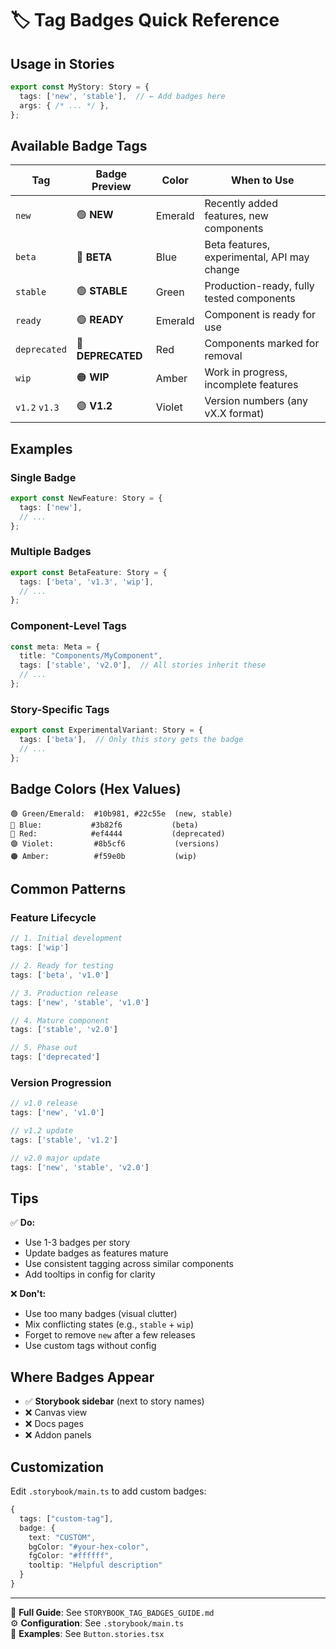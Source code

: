 # 🏷️ Tag Badges Quick Reference

## Usage in Stories

```typescript
export const MyStory: Story = {
  tags: ['new', 'stable'],  // ← Add badges here
  args: { /* ... */ },
};
```

## Available Badge Tags

| Tag | Badge Preview | Color | When to Use |
|-----|---------------|-------|-------------|
| `new` | 🟢 **NEW** | Emerald | Recently added features, new components |
| `beta` | 🔵 **BETA** | Blue | Beta features, experimental, API may change |
| `stable` | 🟢 **STABLE** | Green | Production-ready, fully tested components |
| `ready` | 🟢 **READY** | Emerald | Component is ready for use |
| `deprecated` | 🔴 **DEPRECATED** | Red | Components marked for removal |
| `wip` | 🟠 **WIP** | Amber | Work in progress, incomplete features |
| `v1.2` `v1.3` | 🟣 **V1.2** | Violet | Version numbers (any vX.X format) |

## Examples

### Single Badge
```typescript
export const NewFeature: Story = {
  tags: ['new'],
  // ...
};
```

### Multiple Badges
```typescript
export const BetaFeature: Story = {
  tags: ['beta', 'v1.3', 'wip'],
  // ...
};
```

### Component-Level Tags
```typescript
const meta: Meta = {
  title: "Components/MyComponent",
  tags: ['stable', 'v2.0'],  // All stories inherit these
  // ...
};
```

### Story-Specific Tags
```typescript
export const ExperimentalVariant: Story = {
  tags: ['beta'],  // Only this story gets the badge
  // ...
};
```

## Badge Colors (Hex Values)

```
🟢 Green/Emerald:  #10b981, #22c55e  (new, stable)
🔵 Blue:           #3b82f6           (beta)
🔴 Red:            #ef4444           (deprecated)
🟣 Violet:         #8b5cf6           (versions)
🟠 Amber:          #f59e0b           (wip)
```

## Common Patterns

### Feature Lifecycle
```typescript
// 1. Initial development
tags: ['wip']

// 2. Ready for testing
tags: ['beta', 'v1.0']

// 3. Production release
tags: ['new', 'stable', 'v1.0']

// 4. Mature component
tags: ['stable', 'v2.0']

// 5. Phase out
tags: ['deprecated']
```

### Version Progression
```typescript
// v1.0 release
tags: ['new', 'v1.0']

// v1.2 update
tags: ['stable', 'v1.2']

// v2.0 major update
tags: ['new', 'stable', 'v2.0']
```

## Tips

✅ **Do:**
- Use 1-3 badges per story
- Update badges as features mature
- Use consistent tagging across similar components
- Add tooltips in config for clarity

❌ **Don't:**
- Use too many badges (visual clutter)
- Mix conflicting states (e.g., `stable` + `wip`)
- Forget to remove `new` after a few releases
- Use custom tags without config

## Where Badges Appear

- ✅ **Storybook sidebar** (next to story names)
- ❌ Canvas view
- ❌ Docs pages
- ❌ Addon panels

## Customization

Edit `.storybook/main.ts` to add custom badges:

```typescript
{
  tags: ["custom-tag"],
  badge: {
    text: "CUSTOM",
    bgColor: "#your-hex-color",
    fgColor: "#ffffff",
    tooltip: "Helpful description"
  }
}
```

---

📖 **Full Guide**: See `STORYBOOK_TAG_BADGES_GUIDE.md`  
⚙️ **Configuration**: See `.storybook/main.ts`  
🎯 **Examples**: See `Button.stories.tsx`

